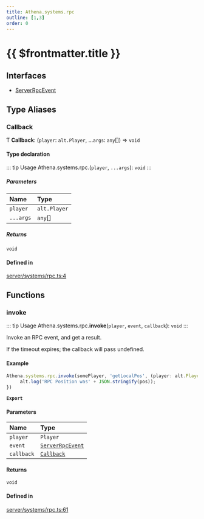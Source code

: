 ```yaml
---
title: Athena.systems.rpc
outline: [1,3]
order: 0
---
```


# {{ $frontmatter.title }}


## Interfaces

- [ServerRpcEvent](../interfaces/server_systems_rpc_ServerRpcEvent.md)

## Type Aliases

### Callback

Ƭ **Callback**: (`player`: `alt.Player`, ...`args`: `any`[]) => `void`

#### Type declaration

::: tip Usage
Athena.systems.rpc.(`player`, `...args`): `void`
:::

##### Parameters

| Name | Type |
| :------ | :------ |
| `player` | `alt.Player` |
| `...args` | `any`[] |

##### Returns

`void`

#### Defined in

[server/systems/rpc.ts:4](https://github.com/Stuyk/altv-athena/blob/d9b1cbb/src/core/server/systems/rpc.ts#L4)

## Functions

### invoke

::: tip Usage
Athena.systems.rpc.**invoke**(`player`, `event`, `callback`): `void`
:::

Invoke an RPC event, and get a result.

If the timeout expires; the callback will pass undefined.

#### Example
```ts
Athena.systems.rpc.invoke(somePlayer, 'getLocalPos', (player: alt.Player, pos: alt.IVector3) => {
     alt.log('RPC Position was' + JSON.stringify(pos));
})
```

**`Export`**

#### Parameters

| Name | Type |
| :------ | :------ |
| `player` | `Player` |
| `event` | [`ServerRpcEvent`](../interfaces/server_systems_rpc_ServerRpcEvent.md) |
| `callback` | [`Callback`](server_systems_rpc.md#Callback) |

#### Returns

`void`

#### Defined in

[server/systems/rpc.ts:61](https://github.com/Stuyk/altv-athena/blob/d9b1cbb/src/core/server/systems/rpc.ts#L61)
